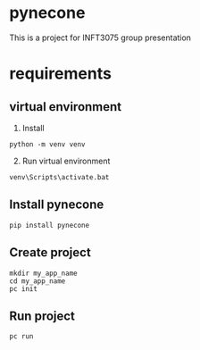 # pynecone

This is a project for INFT3075 group presentation

# requirements
## virtual environment
1. Install
```
python -m venv venv
```
2. Run virtual environment
```
venv\Scripts\activate.bat
```
## Install pynecone
```
pip install pynecone
```
## Create project
```
mkdir my_app_name
cd my_app_name
pc init
```
## Run project
```
pc run
```
